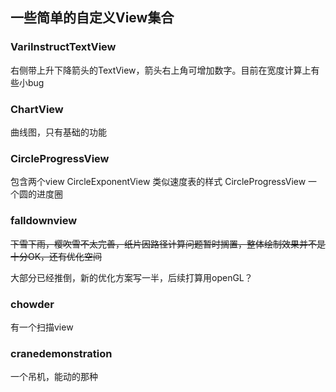 ## 一些简单的自定义View集合

### VariInstructTextView

右侧带上升下降箭头的TextView，箭头右上角可增加数字。目前在宽度计算上有些小bug

### ChartView
曲线图，只有基础的功能

### CircleProgressView
包含两个view
CircleExponentView 类似速度表的样式
CircleProgressView 一个圆的进度圈

### falldownview

~~下雪下雨，樱吹雪不太完善，纸片因路径计算问题暂时搁置，整体绘制效果并不是十分OK，还有优化空间~~

大部分已经推倒，新的优化方案写一半，后续打算用openGL？

### chowder

有一个扫描view

### cranedemonstration

一个吊机，能动的那种
